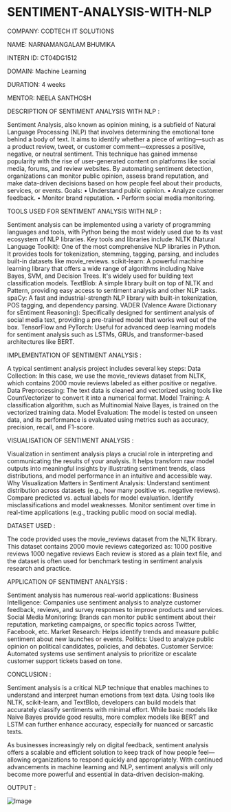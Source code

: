 # SENTIMENT-ANALYSIS-WITH-NLP

COMPANY: CODTECH IT SOLUTIONS

NAME: NARNAMANGALAM BHUMIKA

INTERN ID: CT04DG1512

DOMAIN: Machine Learning

DURATION: 4 weeks

MENTOR: NEELA SANTHOSH

DESCRIPTION OF SENTIMENT ANALYSIS WITH NLP :

Sentiment Analysis, also known as opinion mining, is a subfield of Natural Language Processing (NLP) that involves determining the emotional tone behind a body of text. It aims to identify whether a piece of writing—such as a product review, tweet, or customer comment—expresses a positive, negative, or neutral sentiment.
This technique has gained immense popularity with the rise of user-generated content on platforms like social media, forums, and review websites. By automating sentiment detection, organizations can monitor public opinion, assess brand reputation, and make data-driven decisions based on how people feel about their products, services, or events.
   Goals:
•	Understand public opinion.
•	Analyze customer feedback.
•	Monitor brand reputation.
•	Perform social media monitoring.

TOOLS USED FOR SENTIMENT ANALYSIS WITH NLP :

Sentiment analysis can be implemented using a variety of programming languages and tools, with Python being the most widely used due to its vast ecosystem of NLP libraries.
Key tools and libraries include:
NLTK (Natural Language Toolkit): One of the most comprehensive NLP libraries in Python. It provides tools for tokenization, stemming, tagging, parsing, and includes built-in datasets like movie_reviews.
scikit-learn: A powerful machine learning library that offers a wide range of algorithms including Naive Bayes, SVM, and Decision Trees. It's widely used for building text classification models.
TextBlob: A simple library built on top of NLTK and Pattern, providing easy access to sentiment analysis and other NLP tasks.
spaCy: A fast and industrial-strength NLP library with built-in tokenization, POS tagging, and dependency parsing.
VADER (Valence Aware Dictionary for sEntiment Reasoning): Specifically designed for sentiment analysis of social media text, providing a pre-trained model that works well out of the box.
TensorFlow and PyTorch: Useful for advanced deep learning models for sentiment analysis such as LSTMs, GRUs, and transformer-based architectures like BERT.

IMPLEMENTATION OF SENTIMENT ANALYSIS :

A typical sentiment analysis project includes several key steps:
Data Collection: In this case, we use the movie_reviews dataset from NLTK, which contains 2000 movie reviews labeled as either positive or negative.
Data Preprocessing: The text data is cleaned and vectorized using tools like CountVectorizer to convert it into a numerical format.
Model Training: A classification algorithm, such as Multinomial Naive Bayes, is trained on the vectorized training data.
Model Evaluation: The model is tested on unseen data, and its performance is evaluated using metrics such as accuracy, precision, recall, and F1-score.

 VISUALISATION OF SENTIMENT ANALYSIS :
 
Visualization in sentiment analysis plays a crucial role in interpreting and communicating the results of your analysis. It helps transform raw model outputs into meaningful insights by illustrating sentiment trends, class distributions, and model performance in an intuitive and accessible way.
Why Visualization Matters in Sentiment Analysis:
Understand sentiment distribution across datasets (e.g., how many positive vs. negative reviews).
Compare predicted vs. actual labels for model evaluation.
Identify misclassifications and model weaknesses.
Monitor sentiment over time in real-time applications (e.g., tracking public mood on social media).

DATASET USED :

The code provided uses the movie_reviews dataset from the NLTK library. This dataset contains 2000 movie reviews categorized as:
1000 positive reviews
1000 negative reviews
Each review is stored as a plain text file, and the dataset is often used for benchmark testing in sentiment analysis research and practice.

APPLICATION OF SENTIMENT ANALYSIS :

Sentiment analysis has numerous real-world applications:
Business Intelligence: Companies use sentiment analysis to analyze customer feedback, reviews, and survey responses to improve products and services.
Social Media Monitoring: Brands can monitor public sentiment about their reputation, marketing campaigns, or specific topics across Twitter, Facebook, etc.
Market Research: Helps identify trends and measure public sentiment about new launches or events.
Politics: Used to analyze public opinion on political candidates, policies, and debates.
Customer Service: Automated systems use sentiment analysis to prioritize or escalate customer support tickets based on tone.

CONCLUSION :

Sentiment analysis is a critical NLP technique that enables machines to understand and interpret human emotions from text data. Using tools like NLTK, scikit-learn, and TextBlob, developers can build models that accurately classify sentiments with minimal effort. While basic models like Naive Bayes provide good results, more complex models like BERT and LSTM can further enhance accuracy, especially for nuanced or sarcastic texts.

As businesses increasingly rely on digital feedback, sentiment analysis offers a scalable and efficient solution to keep track of how people feel—allowing organizations to respond quickly and appropriately. With continued advancements in machine learning and NLP, sentiment analysis will only become more powerful and essential in data-driven decision-making.

OUTPUT :

![Image](https://github.com/user-attachments/assets/bcc646b1-d463-4111-9faa-c17c3238ae7b)
